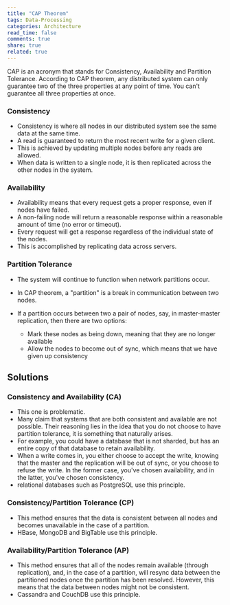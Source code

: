 ```yaml
---
title: "CAP Theorem"
tags: Data-Processing
categories: Architecture 
read_time: false
comments: true
share: true
related: true
---
```


CAP is an acronym that stands for Consistency, Availability and Partition Tolerance. According to CAP theorem, any distributed system can only guarantee two of the three properties at any point of time. You can't guarantee all three properties at once.

### Consistency
- Consistency is where all nodes in our distributed system see the same data at the same time.
- A read is guaranteed to return the most recent write for a given client.
- This is achieved by updating multiple nodes before any reads are allowed.
- When data is written to a single node, it is then replicated across the other nodes in the system.

### Availability

- Availability means that every request gets a proper response, even if nodes have failed.
- A non-failing node will return a reasonable response within a reasonable amount of time (no error or timeout).
- Every request will get a response regardless of the individual state of the nodes.
- This is accomplished by replicating data across servers.

### Partition Tolerance
- The system will continue to function when network partitions occur.
- In CAP theorem, a "partition" is a break in communication between two nodes.
- If a partition occurs between two a pair of nodes, say, in master-master replication, then there are two options:

	- Mark these nodes as being down, meaning that they are no longer available
	- Allow the nodes to become out of sync, which means that we have given up consistency


## Solutions

### Consistency and Availability (CA)

- This one is problematic.
- Many claim that systems that are both consistent and available are not possible.
Their reasoning lies in the idea that you do not choose to have partition tolerance, it is something that naturally arises.
- For example, you could have a database that is not sharded, but has an entire copy of that database to retain availability.
- When a write comes in, you either choose to accept the write, knowing that the master and the replication will be out of sync, or you choose to refuse the write.
In the former case, you've chosen availability, and in the latter, you've chosen consistency.
- relational databases such as PostgreSQL use this principle.

### Consistency/Partition Tolerance (CP)

- This method ensures that the data is consistent between all nodes and becomes unavailable in the case of a partition.
- HBase, MongoDB and BigTable use this principle.

### Availability/Partition Tolerance (AP)

- This method ensures that all of the nodes remain available (through replication), and, in the case of a partition, will resync data between the partitioned nodes once the partition has been resolved. However, this means that the data between nodes might not be consistent.
- Cassandra and CouchDB use this principle.